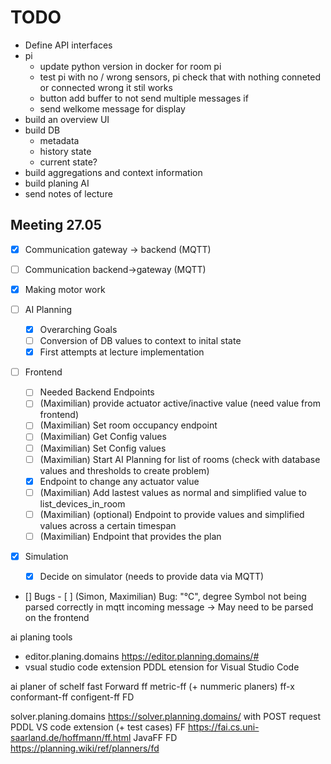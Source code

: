# TODO

- Define API interfaces
- pi
  - update python version in docker for room pi
  - test pi with no / wrong sensors, pi check that with nothing conneted or connected wrong it stil works
  - button add buffer to not send multiple messages if
  - send welkome message for display
- build an overview UI
- build DB
  - metadata
  - history state
  - current state?
- build aggregations and context information
- build planing AI
- send notes of lecture

## Meeting 27.05

- [x] Communication gateway -> backend (MQTT)
- [ ] Communication backend->gateway (MQTT)
- [x] Making motor work
- [ ] AI Planning
  - [x] Overarching Goals
  - [ ] Conversion of DB values to context to inital state
  - [x] First attempts at lecture implementation
- [ ] Frontend

  - [ ] Needed Backend Endpoints
  - [ ] (Maximilian) provide actuator active/inactive value (need value from frontend)
  - [ ] (Maximilian) Set room occupancy endpoint
  - [ ] (Maximilian) Get Config values
  - [ ] (Maximilian) Set Config values
  - [ ] (Maximilian) Start AI Planning for list of rooms (check with database values and thresholds to create problem)
  - [x] Endpoint to change any actuator value
  - [ ] (Maximilian) Add lastest values as normal and simplified value to list_devices_in_room
  - [ ] (Maximilian) (optional) Endpoint to provide values and simplified values across a certain timespan
  - [ ] (Maximilian) Endpoint that provides the plan

- [x] Simulation

  - [x] Decide on simulator (needs to provide data via MQTT)

- [] Bugs - [ ] (Simon, Maximilian) Bug: "°C", degree Symbol not being parsed correctly in mqtt incoming message -> May need to be parsed on the frontend

ai planing tools

- editor.planing.domains https://editor.planning.domains/#
- vsual studio code extension PDDL etension for Visual Studio Code

ai planer of schelf
fast Forward ff
metric-ff (+ nummeric planers)
ff-x
conformant-ff
configent-ff
FD

solver.planing.domains https://solver.planning.domains/ with POST request
PDDL VS code extension (+ test cases)
FF https://fai.cs.uni-saarland.de/hoffmann/ff.html
JavaFF
FD https://planning.wiki/ref/planners/fd

